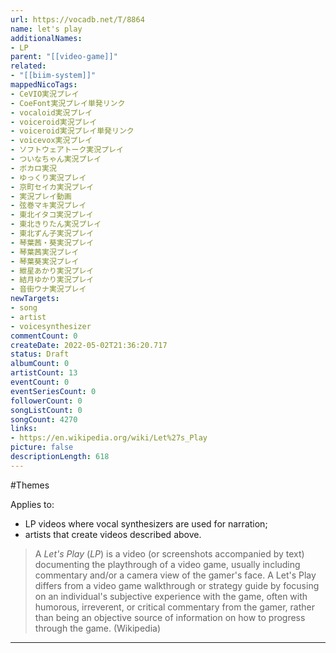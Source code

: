 ```yaml
---
url: https://vocadb.net/T/8864
name: let's play
additionalNames: 
- LP
parent: "[[video-game]]"
related:
- "[[biim-system]]"
mappedNicoTags:
- CeVIO実況プレイ
- CoeFont実況プレイ単発リンク
- vocaloid実況プレイ
- voiceroid実況プレイ
- voiceroid実況プレイ単発リンク
- voicevox実況プレイ
- ソフトウェアトーク実況プレイ
- ついなちゃん実況プレイ
- ボカロ実況
- ゆっくり実況プレイ
- 京町セイカ実況プレイ
- 実況プレイ動画
- 弦巻マキ実況プレイ
- 東北イタコ実況プレイ
- 東北きりたん実況プレイ
- 東北ずん子実況プレイ
- 琴葉茜・葵実況プレイ
- 琴葉茜実況プレイ
- 琴葉葵実況プレイ
- 紲星あかり実況プレイ
- 結月ゆかり実況プレイ
- 音街ウナ実況プレイ
newTargets:
- song
- artist
- voicesynthesizer
commentCount: 0
createDate: 2022-05-02T21:36:20.717
status: Draft
albumCount: 0
artistCount: 13
eventCount: 0
eventSeriesCount: 0
followerCount: 0
songListCount: 0
songCount: 4270
links: 
- https://en.wikipedia.org/wiki/Let%27s_Play
picture: false
descriptionLength: 618
---
```


#Themes

Applies to:
- LP videos where vocal synthesizers are used for narration;
- artists that create videos described above.

> A *Let's Play* (*LP*) is a video (or screenshots accompanied by text) documenting the playthrough of a video game, usually including commentary and/or a camera view of the gamer's face. A Let's Play differs from a video game walkthrough or strategy guide by focusing on an individual's subjective experience with the game, often with humorous, irreverent, or critical commentary from the gamer, rather than being an objective source of information on how to progress through the game. (Wikipedia)

---

